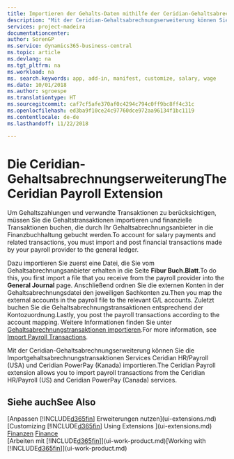 ```yaml
---
title: Importieren der Gehalts-Daten mithilfe der Ceridian-Gehaltsabrechnungserweiterung | Microsoft Docs
description: "Mit der Ceridian-Gehaltsabrechnungserweiterung können Sie die Importgehaltsabrechnungstransaktionen Services Ceridian HR/Payroll (USA) und Ceridian PowerPay (Kanada) importieren."
services: project-madeira
documentationcenter: 
author: SorenGP
ms.service: dynamics365-business-central
ms.topic: article
ms.devlang: na
ms.tgt_pltfrm: na
ms.workload: na
ms. search.keywords: app, add-in, manifest, customize, salary, wage
ms.date: 10/01/2018
ms.author: sgroespe
ms.translationtype: HT
ms.sourcegitcommit: caf7cf5afe370af0c4294c794c0ff9bc8ff4c31c
ms.openlocfilehash: ed3ba9f10ce24c97760dce972aa96134f1bc1119
ms.contentlocale: de-de
ms.lasthandoff: 11/22/2018

---
```

# <a name="the-ceridian-payroll-extension"></a><span data-ttu-id="d9b66-103">Die Ceridian-Gehaltsabrechnungserweiterung</span><span class="sxs-lookup"><span data-stu-id="d9b66-103">The Ceridian Payroll Extension</span></span>
<span data-ttu-id="d9b66-104">Um Gehaltszahlungen und verwandte Transaktionen zu berücksichtigen, müssen Sie die Gehaltstransaktionen importieren und finanzielle Transaktionen buchen, die durch Ihr Gehaltsabrechnungsanbieter in die Finanzbuchhaltung gebucht werden.</span><span class="sxs-lookup"><span data-stu-id="d9b66-104">To account for salary payments and related transactions, you must import and post financial transactions made by your payroll provider to the general ledger.</span></span>

<span data-ttu-id="d9b66-105">Dazu importieren Sie zuerst eine Datei, die Sie vom Gehaltsabrechnungsanbieter erhalten in die Seite **Fibur Buch.Blatt**.</span><span class="sxs-lookup"><span data-stu-id="d9b66-105">To do this, you first import a file that you receive from the payroll provider into the **General Journal** page.</span></span> <span data-ttu-id="d9b66-106">Anschließend ordnen Sie die externen Konten in der Gehaltsabrechnungsdatei den jeweiligen Sachkonten zu.</span><span class="sxs-lookup"><span data-stu-id="d9b66-106">Then you map the external accounts in the payroll file to the relevant G/L accounts.</span></span> <span data-ttu-id="d9b66-107">Zuletzt buchen Sie die Gehaltsabrechnungstransaktionen entsprechend der Kontozuordnung.</span><span class="sxs-lookup"><span data-stu-id="d9b66-107">Lastly, you post the payroll transactions according to the account mapping.</span></span> <span data-ttu-id="d9b66-108">Weitere Informationen finden Sie unter [Gehaltsabrechnungstransaktionen importieren](finance-how-import-payroll-transactions.md).</span><span class="sxs-lookup"><span data-stu-id="d9b66-108">For more information, see [Import Payroll Transactions](finance-how-import-payroll-transactions.md).</span></span>

<span data-ttu-id="d9b66-109">Mit der Ceridian-Gehaltsabrechnungserweiterung können Sie die Importgehaltsabrechnungstransaktionen Services Ceridian HR/Payroll (USA) und Ceridian PowerPay (Kanada) importieren.</span><span class="sxs-lookup"><span data-stu-id="d9b66-109">The Ceridian Payroll extension allows you to import payroll transactions from the Ceridian HR/Payroll (US) and Ceridian PowerPay (Canada) services.</span></span>

## <a name="see-also"></a><span data-ttu-id="d9b66-110">Siehe auch</span><span class="sxs-lookup"><span data-stu-id="d9b66-110">See Also</span></span>
<span data-ttu-id="d9b66-111">[Anpassen [!INCLUDE[d365fin](includes/d365fin_md.md)] Erweiterungen nutzen](ui-extensions.md)  </span><span class="sxs-lookup"><span data-stu-id="d9b66-111">[Customizing [!INCLUDE[d365fin](includes/d365fin_md.md)] Using Extensions ](ui-extensions.md)  </span></span>  
<span data-ttu-id="d9b66-112">[Finanzen](finance.md)  </span><span class="sxs-lookup"><span data-stu-id="d9b66-112">[Finance](finance.md)  </span></span>  
<span data-ttu-id="d9b66-113">[Arbeiten mit [!INCLUDE[d365fin](includes/d365fin_md.md)]](ui-work-product.md)</span><span class="sxs-lookup"><span data-stu-id="d9b66-113">[Working with [!INCLUDE[d365fin](includes/d365fin_md.md)]](ui-work-product.md)</span></span>

